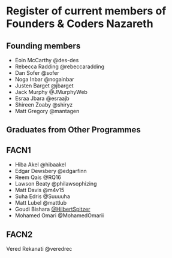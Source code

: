 # Register of current members of Founders & Coders Nazareth

## Founding members
 + Eoin McCarthy @des-des
 + Rebecca Radding @rebeccaradding
 + Dan Sofer @sofer
 + Noga Inbar @nogainbar
 + Justen Barget @jbarget
 + Jack Murphy @JMurphyWeb
 + Esraa Jbara @esraajb
 + Shireen Zoaby @shiryz
 + Matt Gregory @mantagen

## Graduates from Other Programmes

## FACN1

 + Hiba Akel @hibaakel
 + Edgar Dewsbery @edgarfinn
 + Reem Qais @RQ16
 + Lawson Beaty @philawsophizing
 + Matt Davis @m4v15
 + Suha Edris @Suuuuha
 + Matt Lubel @mattlub
 + Goudi Bishara [@HilbertSpitzer](https://github.com/HilbertSpitzer)
 + Mohamed Omari @MohamedOmarii


## FACN2

 Vered Rekanati @veredrec
